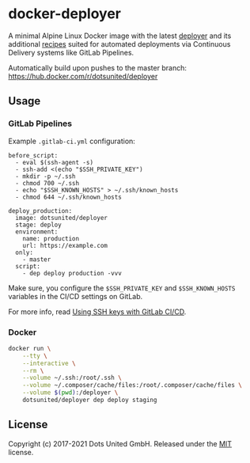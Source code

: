 docker-deployer
===============

A minimal Alpine Linux Docker image with the latest
[deployer](https://deployer.org) and its additional
[recipes](https://github.com/deployphp/recipes) suited for automated deployments
via Continuous Delivery systems like GitLab Pipelines.

Automatically build upon pushes to the master branch:
https://hub.docker.com/r/dotsunited/deployer

Usage
-----

### GitLab Pipelines

Example `.gitlab-ci.yml` configuration:

```
before_script:
  - eval $(ssh-agent -s)
  - ssh-add <(echo "$SSH_PRIVATE_KEY")
  - mkdir -p ~/.ssh
  - chmod 700 ~/.ssh
  - echo "$SSH_KNOWN_HOSTS" > ~/.ssh/known_hosts
  - chmod 644 ~/.ssh/known_hosts

deploy_production:
  image: dotsunited/deployer
  stage: deploy
  environment:
    name: production
    url: https://example.com
  only:
    - master
  script:
    - dep deploy production -vvv
```

Make sure, you configure the `$SSH_PRIVATE_KEY` and `$SSH_KNOWN_HOSTS` variables
in the CI/CD settings on GitLab.

For more info, read
[Using SSH keys with GitLab CI/CD](https://docs.gitlab.com/ee/ci/ssh_keys/README.html).

### Docker

```bash
docker run \
    --tty \
    --interactive \
    --rm \
    --volume ~/.ssh:/root/.ssh \
    --volume ~/.composer/cache/files:/root/.composer/cache/files \
    --volume $(pwd):/deployer \
    dotsunited/deployer dep deploy staging
```

License
-------

Copyright (c) 2017-2021 Dots United GmbH.
Released under the [MIT](LICENSE) license.
